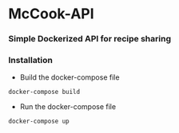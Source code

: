 # McCook-API
### Simple Dockerized API for recipe sharing
### Installation
+ Build the docker-compose file
```console
docker-compose build
```
+ Run the docker-compose file
```console
docker-compose up
```
